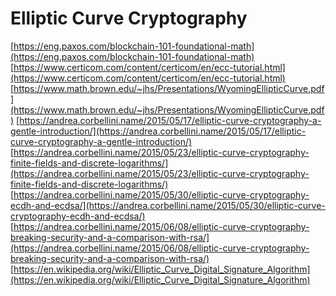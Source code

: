 # Elliptic Curve Cryptography
<!-- ---
title: Elliptic Curve Cryptography
date: 2019-07-08 22:45:31
tags: cryptography
--- -->

[https://eng.paxos.com/blockchain-101-foundational-math](https://eng.paxos.com/blockchain-101-foundational-math)
[https://www.certicom.com/content/certicom/en/ecc-tutorial.html](https://www.certicom.com/content/certicom/en/ecc-tutorial.html)
[https://www.math.brown.edu/~jhs/Presentations/WyomingEllipticCurve.pdf](https://www.math.brown.edu/~jhs/Presentations/WyomingEllipticCurve.pdf)
[https://andrea.corbellini.name/2015/05/17/elliptic-curve-cryptography-a-gentle-introduction/](https://andrea.corbellini.name/2015/05/17/elliptic-curve-cryptography-a-gentle-introduction/)
[https://andrea.corbellini.name/2015/05/23/elliptic-curve-cryptography-finite-fields-and-discrete-logarithms/](https://andrea.corbellini.name/2015/05/23/elliptic-curve-cryptography-finite-fields-and-discrete-logarithms/)
[https://andrea.corbellini.name/2015/05/30/elliptic-curve-cryptography-ecdh-and-ecdsa/](https://andrea.corbellini.name/2015/05/30/elliptic-curve-cryptography-ecdh-and-ecdsa/)
[https://andrea.corbellini.name/2015/06/08/elliptic-curve-cryptography-breaking-security-and-a-comparison-with-rsa/](https://andrea.corbellini.name/2015/06/08/elliptic-curve-cryptography-breaking-security-and-a-comparison-with-rsa/)
[https://en.wikipedia.org/wiki/Elliptic_Curve_Digital_Signature_Algorithm](https://en.wikipedia.org/wiki/Elliptic_Curve_Digital_Signature_Algorithm)
